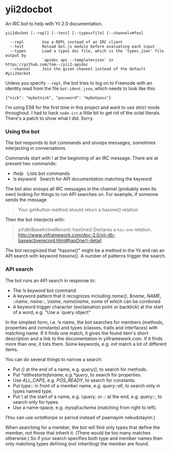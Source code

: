 # yii2docbot

An IRC bot to help with Yii 2.0 documentation.

    yii2docbot [--repl] [--test] [--types=file] [--channel=#foo]

      --repl        Use a REPL instead of an IRC client
      --test        Reload bot.js module before evaluating each input
      --types       Load a types doc file, which is the 'types.json' file output by
                    `apidoc api --template=json` in https://github.com/tom--/yii2-apidoc
      --channel     Join the given channel instead of the default #yii2docbot

Unless you specify `--repl`, the bot tries to log on to Freenode with an identity
read from the file `bot-ident.json`, which needs to look like this:

    {"nick": "mybotnick", "password": "mybotpass"}

I'm using ES6 for the first time in this project and want to use strict mode throughout.
I had to hack `node-irc` a little bit to get rid of the octal literals. There's a patch
to show what I did. Sorry.

<a name="use"></a>
### Using the bot

The bot responds to bot commands and snoops messages, sometimes interjecting in
conversations.

Commands start with ! at the beginning of an IRC message. There are at present two commands:

- *!help*   Lists bot commands
- *!s keyword*   Search for API documentation matching the keyword

The bot also snoops all IRC messages in the channel (probably even its own) looking for things
to run API searches on. For example, if someone sends the message

> Your getAuthor method should return a hasone() relation

Then the bot interjects with:

> yii\db\BaseActiveRecord::hasOne() Declares a `has-one` relation. http://www.yiiframework.com/doc-2.0/yii-db-baseactiverecord.html#hasOne()-detail

The bot recognized that "hasone()" might be a method in the Yii and ran an API search with
keyword *hasone()*. A number of patterns trigger the search.

### API search

The bot runs an API search in response to:

- The *!s keyword* bot command
- A keyword pattern that it recognizes including *name()*, *$name*, *NAME*, *::name*, *name::*, *\name*, *name\name*, some of which can be combined
- A keyword trigger character (exclamation point or backtick) at the start of a word, e.g.
"Use a \`query object"

In the simplest form, i.e. *!s name*, the bot searches for members (methods,
properties and constants) and types (classes, traits and interfaces) with matching name. If it finds
one match, it gives the found item's short description and a link to the documentation in yiiframework.com.
If it finds more than one, it lists them. Some keywords, e.g. *init* match a lot of different items.

You can do several things to narrow a search:

- Put *()* at the end of a name, e.g. *query()*, to search for methods.
- Put *$* at the start of a name, e.g. *$query*, to search for properties.
- Use *ALL_CAPS*, e.g. *POS_READY*, to search for constants.
- Put *type::* in front of a member name, e.g. *query::all*, to search only in types named *type*.
- Put *\\* at the start of a name, e.g. *\query*, or *::* at the end, e.g. *query::*, to search only for types.
- Use a name-space, e.g. *mysql\schema* (matching from right to left).

(You can use octothorpe or period instead of paamayim nekudotayim.)

When searching for a member, the bot will find only types that define the member, not
those that inherit it. (There would be too many matches otherwise.) So if your search
specifies both type and member names then only matching types defining (not inheriting)
the member are found.

